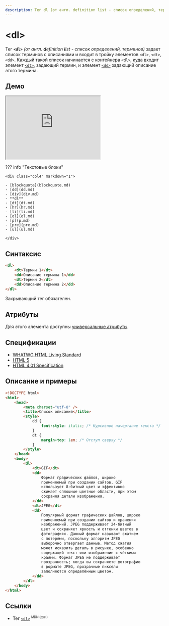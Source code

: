 ```yaml
---
description: Тег dl (от англ. definition list - список определений, терминов) задает список терминов с описаниями и входит в тройку элементов dl, dt, dd
---
```


# &lt;dl&gt;

Тег **`<dl>`** _(от англ. **d**efinition **l**ist - список определений, терминов)_ задает список терминов с описаниями и входит в тройку элементов `<dl>`, `<dt>`, `<dd>`. Каждый такой список начинается с контейнера `<dl>`, куда входит элемент [`<dt>`](dt.md), задающий термин, и элемент [`<dd>`](dd.md) задающий описание этого термина.

## Демо

<iframe class="interactive is-tabbed-standard-height" height="200" src="https://interactive-examples.mdn.mozilla.net/pages/tabbed/dl.html" title="MDN Web Docs Interactive Example" loading="lazy" data-readystate="complete"></iframe>

??? info "Текстовые блоки"

    <div class="col4" markdown="1">

    - [blockquote](blockquote.md)
    - [dd](dd.md)
    - [div](div.md)
    - **dl**
    - [dt](dt.md)
    - [hr](hr.md)
    - [li](li.md)
    - [ol](ol.md)
    - [p](p.md)
    - [pre](pre.md)
    - [ul](ul.md)

    </div>

## Синтаксис

```html
<dl>
    <dt>Термин 1</dt>
    <dd>Описание термина 1</dd>
    <dt>Термин 2</dt>
    <dd>Описание термина 2</dd>
</dl>
```

Закрывающий тег обязателен.

## Атрибуты

Для этого элемента доступны [универсальные атрибуты](uni-attr.md).

## Спецификации

-   [WHATWG HTML Living Standard](https://html.spec.whatwg.org/multipage/grouping-content.html#the-dl-element)
-   [HTML 5](http://www.w3.org/TR/html5/grouping-content.html#the-dl-element)
-   [HTML 4.01 Specification](http://www.w3.org/TR/html401/struct/lists.html#h-10.3)

## Описание и примеры

```html
<!DOCTYPE html>
<html>
    <head>
        <meta charset="utf-8" />
        <title>Список описаний</title>
        <style>
            dd {
                font-style: italic; /* Курсивное начертание текста */
            }
            dt {
                margin-top: 1em; /* Отступ сверху */
            }
        </style>
    </head>
    <body>
        <dl>
            <dt>GIF</dt>
            <dd>
                Формат графических файлов, широко
                применяемый при создании сайтов. GIF
                использует 8-битный цвет и эффективно
                сжимает сплошные цветные области, при этом
                сохраняя детали изображения.
            </dd>
            <dt>JPEG</dt>
            <dd>
                Популярный формат графических файлов, широко
                применяемый при создании сайтов и хранения
                изображений. JPEG поддерживает 24-битный
                цвет и сохраняет яркость и оттенки цветов в
                фотографиях. Данный формат называют сжатием
                с потерями, поскольку алгоритм JPEG
                выборочно отвергает данные. Метод сжатия
                может исказить деталь в рисунке, особенно
                содержащий текст или изображение с чёткими
                краями. Формат JPEG не поддерживает
                прозрачность; когда вы сохраняете фотографию
                в формате JPEG, прозрачные пиксели
                заполняются определённым цветом.
            </dd>
        </dl>
    </body>
</html>
```

## Ссылки

-   Тег [`<dl>`](https://developer.mozilla.org/ru/docs/Web/HTML/Element/dl) <sup><small>MDN (рус.)</small></sup>
